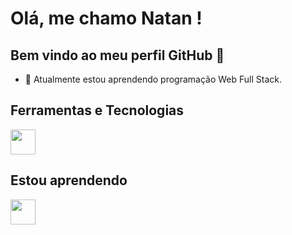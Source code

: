 # Olá, me chamo Natan ! 
## Bem vindo ao meu perfil GitHub 👋

- 🌱 Atualmente estou aprendendo programação Web Full Stack.

## Ferramentas e Tecnologias

<img src="https://cdn.jsdelivr.net/gh/devicons/devicon/icons/git/git-original.svg" width="40" height="40"/>

## Estou aprendendo

<img src="https://cdn.jsdelivr.net/gh/devicons/devicon/icons/java/java-original.svg" width="40" height="40"/> 
